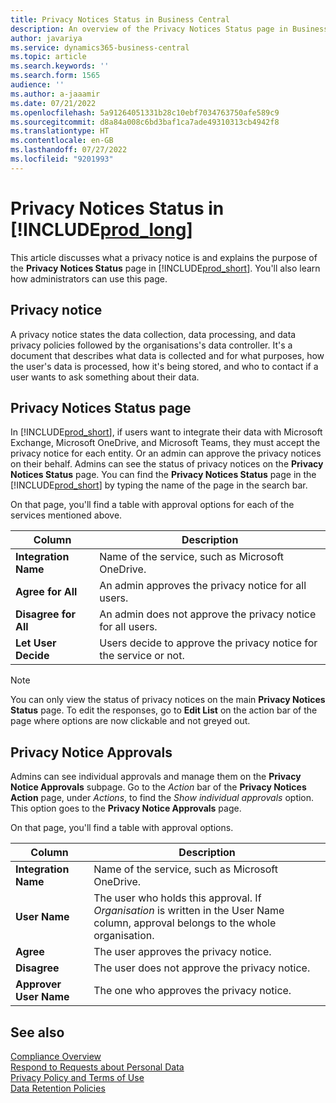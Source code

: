 ```yaml
---
title: Privacy Notices Status in Business Central
description: An overview of the Privacy Notices Status page in Business Central
author: javariya
ms.service: dynamics365-business-central
ms.topic: article
ms.search.keywords: ''
ms.search.form: 1565
audience: ''
ms.author: a-jaaamir
ms.date: 07/21/2022
ms.openlocfilehash: 5a91264051331b28c10ebf7034763750afe589c9
ms.sourcegitcommit: d8a84a008c6bd3baf1ca7ade49310313cb4942f8
ms.translationtype: HT
ms.contentlocale: en-GB
ms.lasthandoff: 07/27/2022
ms.locfileid: "9201993"
---
```

# <a name="privacy-notices-status-in-prod_long"></a>Privacy Notices Status in [!INCLUDE[prod_long](includes/prod_long.md)]

This article discusses what a privacy notice is and explains the purpose of the **Privacy Notices Status** page in [!INCLUDE[prod_short](includes/prod_short.md)]. You'll also learn how administrators can use this page.

## <a name="privacy-notice"></a>Privacy notice

A privacy notice states the data collection, data processing, and data privacy policies followed by the organisations's data controller. It's a document that describes what data is collected and for what purposes, how the user's data is processed, how it's being stored, and who to contact if a user wants to ask something about their data. 

## <a name="privacy-notices-status-page"></a>Privacy Notices Status page

In [!INCLUDE[prod_short](includes/prod_short.md)], if users want to integrate their data with Microsoft Exchange, Microsoft OneDrive, and Microsoft Teams, they must accept the privacy notice for each entity. Or an admin can approve the privacy notices on their behalf. Admins can see the status of privacy notices on the **Privacy Notices Status** page. You can find the **Privacy Notices Status** page in the [!INCLUDE[prod_short](includes/prod_short.md)] by typing the name of the page in the search bar.  

On that page, you'll find a table with approval options for each of the services mentioned above. 

| Column | Description |
| ----------- | ----------- | 
| **Integration Name** | Name of the service, such as Microsoft OneDrive. |
| **Agree for All** | An admin approves the privacy notice for all users. |
| **Disagree for All** | An admin does not approve the privacy notice for all users. |
| **Let User Decide** | Users decide to approve the privacy notice for the service or not. |

> [!NOTE]
> You can only view the status of privacy notices on the main **Privacy Notices Status** page. To edit the responses, go to **Edit List** on the action bar of the page where options are now clickable and not greyed out.

## <a name="privacy-notice-approvals"></a>Privacy Notice Approvals

Admins can see individual approvals and manage them on the **Privacy Notice Approvals** subpage. Go to the *Action* bar of the **Privacy Notices Action** page, under *Actions*, to find the *Show individual approvals* option. This option goes to the **Privacy Notice Approvals** page.<br>

On that page, you'll find a table with approval options. 

| Column | Description |
| ----------- | ----------- | 
| **Integration Name** | Name of the service, such as Microsoft OneDrive. |
| **User Name** | The user who holds this approval. If *Organisation* is written in the User Name column, approval belongs to the whole organisation. 
| **Agree** | The user approves the privacy notice. |
| **Disagree** | The user does not approve the privacy notice. |
| **Approver User Name** | The one who approves the privacy notice. |

## <a name="see-also"></a>See also 

[Compliance Overview  ](/dynamics365/business-central/compliance/compliance-overview)  
[Respond to Requests about Personal Data  ](/dynamics365/business-central/admin-responding-to-requests-about-personal-data)  
[Privacy Policy and Terms of Use ](/dynamics365/business-central/dev-itpro/developer/readiness/readiness-checklist-i-privacypolicy-termsofuse)  
[Data Retention Policies](/dynamics365-release-plan/2020wave2/smb/dynamics365-business-central/define-retention-policies) 
